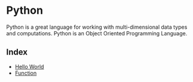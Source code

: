 # Python

Python is a great language for working with multi-dimensional data types and computations. Python is an Object Oriented Programming Language.

## Index

- [Hello World](Hello-World.py)
- [Function](Function.py)
